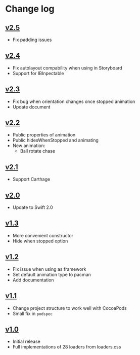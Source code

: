 # Change log

## [v2.5](https://github.com/ninjaprox/NVActivityIndicatorView/releases/tag/v2.5)
* Fix padding issues

## [v2.4](https://github.com/ninjaprox/NVActivityIndicatorView/releases/tag/v2.4)
* Fix autolayout compability when using in Storyboard
* Support for IBInpectable

## [v2.3](https://github.com/ninjaprox/NVActivityIndicatorView/releases/tag/v2.3)
* Fix bug when orientation changes once stopped animation
* Update document

## [v2.2](https://github.com/ninjaprox/NVActivityIndicatorView/releases/tag/v2.2)
* Public properties of animation
* Public hidesWhenStopped and animating
* New animation:
  * Ball rotate chase

## [v2.1](https://github.com/ninjaprox/NVActivityIndicatorView/releases/tag/v2.1)
* Support Carthage

## [v2.0](https://github.com/ninjaprox/NVActivityIndicatorView/releases/tag/v2.0)
* Update to Swift 2.0

## [v1.3](https://github.com/ninjaprox/NVActivityIndicatorView/releases/tag/v1.3)
* More convenient constructor
* Hide when stopped option

## [v1.2](https://github.com/ninjaprox/NVActivityIndicatorView/releases/tag/v1.2)
* Fix issue when using as framework
* Set default animation type to pacman
* Add documentation

## [v1.1](https://github.com/ninjaprox/NVActivityIndicatorView/releases/tag/v1.1)

* Change project structure to work well with CocoaPods
* Small fix in `podspec`

## [v1.0](https://github.com/ninjaprox/NVActivityIndicatorView/releases/tag/v1.0)

* Initial release
* Full implementations of 28 loaders from loaders.css
